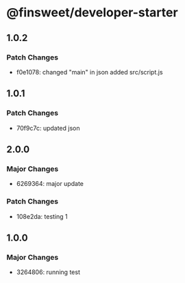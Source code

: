 # @finsweet/developer-starter

## 1.0.2

### Patch Changes

- f0e1078: changed "main" in json added src/script.js

## 1.0.1

### Patch Changes

- 70f9c7c: updated json

## 2.0.0

### Major Changes

- 6269364: major update

### Patch Changes

- 108e2da: testing 1

## 1.0.0

### Major Changes

- 3264806: running test
